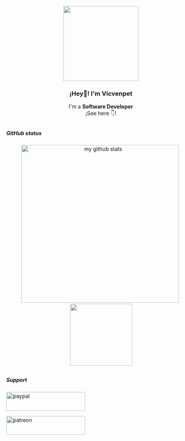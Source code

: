 <p align="center" width="300">
   <img align="center" width="200" src="https://i.ibb.co/Bq5ZXYp/image.png" />
   <h3 align="center">¡Hey👋! I'm Vicvenpet</h3>
</p>

<p align="center">I'm a <strong>Software Developer</strong><br />¡See here 👇!</p>
<p align="center">

   ##
##### GitHub status
<p align="center">
    <img src="https://github-readme-stats.vercel.app/api?username=vicvenpet&theme=highcontrast&include_all_commits=true" alt="my github stats" width="420" />&nbsp;<img src="https://github-readme-stats.vercel.app/api/top-langs/?username=vicvenpet&langs_count=8&layout=compact&theme=highcontrast&include_all_commits=true" height="165">
</p>

   ##
##### Support
<p><a href="https://www.paypal.com/paypalme/vicvenpet"> <img align="center" src="https://upload.wikimedia.org/wikipedia/commons/thumb/b/b5/PayPal.svg/1200px-PayPal.svg.png" height="50" width="210" alt="paypal" /></a></p>

<p><a href="https://www.paypal.com/paypalme/vicvenpet"> <img align="center" src="https://upload.wikimedia.org/wikipedia/commons/thumb/8/82/Patreon_logo_with_wordmark.svg/1280px-Patreon_logo_with_wordmark.svg.png" height="50" width="210" alt="patreon" /></a></p>
  <br>
  
